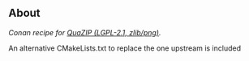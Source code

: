 ## About

*Conan recipe for [QuaZIP (LGPL-2.1, zlib/png)](https://github.com/stachenov/quazip).*

An alternative CMakeLists.txt to replace the one upstream is included